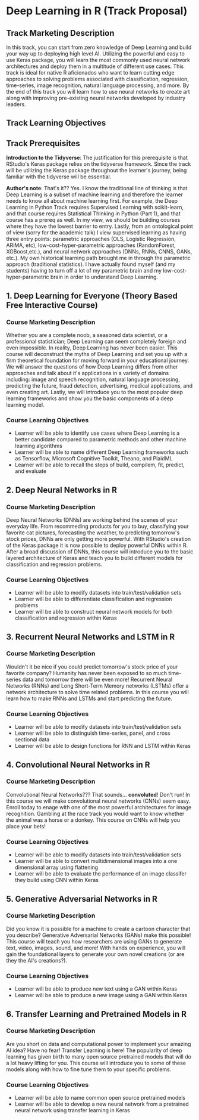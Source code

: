 # Deep Learning in R (Track Proposal)
## Track Marketing Description
In this track, you can start from zero knowledge of Deep Learning and build your way up to deploying high level AI.  Utilizing the powerful and easy to use Keras package, you will learn the most commonly used neural network architectures and deploy them in a multitude of different use cases.  This track is ideal for native R aficionados who want to learn cutting edge approaches to solving problems associated with classification, regression, time-series, image recognition, natural language processing, and more.  By the end of this track you will learn how to use neural networks to create art along with improving pre-existing neural networks developed by industry leaders.
## Track Learning Objectives
## Track Prerequisites
**Introduction to the Tidyverse**: The justification for this prerequisite is that RStudio's Keras package relies on the tidyverse framework.  Since the track will be utilizing the Keras package throughout the learner's journey, being familiar with the tidyverse will be essential.

**Author's note**:  That's it??  Yes.  I know the traditional line of thinking is that Deep Learning is a subset of machine learning and therefore the learner needs to know all about machine learning first.  For example, the Deep Learning in Python Track requires Supervised Learning with scikit-learn, and that course requires Statistical Thinking in Python (Part 1), and that course has a prereq as well.  In my view, we should be building courses where they have the lowest barrier to entry.  Lastly, from an ontological point of view (sorry for the academic talk) I view supervised learning as having three entry points: parametric approaches (OLS, Logistic Regression, ARiMA, etc), low-cost-hyper-parametric approaches (RandomForest, XGBoost,etc.), and neural network approaches (DNNs, RNNs, CNNS, GANs, etc.).  My own historical learning path brought me in through the parametric approach (traditional statistics).  I have actually found myself (and my students) having to turn off a lot of my parametric brain and my low-cost-hyper-parametric brain in order to understand Deep Learning.
## 1.	Deep Learning for Everyone (Theory Based Free Interactive Course)
### Course Marketing Description
Whether you are a complete noob, a seasoned data scientist, or a professional statistician; Deep Learning can seem completely foreign and even impossible.  In reality, Deep Learning has never been easier.  This course will deconstruct the myths of Deep Learning and set you up with a firm theoretical foundation for moving forward in your educational journey.  We will answer the questions of how Deep Learning differs from other approaches and talk about it's applications in a variety of domains including: image and speech recognition, natural language processing, predicting the future, fraud detection, advertising, medical applications, and even creating art.  Lastly, we will introduce you to the most popular deep learning frameworks and show you the basic components of a deep learning model.  
### Course Learning Objectives
* Learner will be able to identify use cases where Deep Learning is a better candidate compared to parametric methods and other machine learning algorithms
* Learner will be able to name different Deep Learning frameworks such as Tensorflow,  Microsoft Cognitive Toolkit, Theano, and PlaidML
* Learner will be able to recall the steps of build, compilem, fit, predict, and evaluate
## 2.	Deep Neural Networks in R
### Course Marketing Description
Deep Neural Networks (DNNs) are working behind the scenes of your everyday life.  From recommeding products for you to buy, classifying your favorite cat pictures, forecasting the weather, to predicting tomorrow's stock prices, DNNs are only getting more powerful.  With RStudio's creation of the Keras package it is now possible to deploy powerful DNNs within R.  After a broad discussion of DNNs, this course will introduce you to the basic layered architecture of Keras and teach you to build different models for classification and regression problems.
### Course Learning Objectives
*  Learner will be able to modify datasets into train/test/validation sets
*  Learner will be able to differentiate classification and regression problems
*  Learner will be able to construct neural network models for both classification and regression within Keras
## 3.	Recurrent Neural Networks and LSTM in R
### Course Marketing Description
Wouldn't it be nice if you could predict tomorrow's stock price of your favorite company?  Humanity has never been exposed to so much time-series data and tomorrow there will be even more!  Recurrent Neural Networks (RNNs) and Long Short-Term Memory networks (LSTMs) offer a network architecture to solve time related problems.  In this course you will learn how to make RNNs and LSTMs and start predicting the future.
### Course Learning Objectives
*  Learner will be able to modify datasets into train/test/validation sets
*  Learner will be able to distinguish time-series, panel, and cross sectional data
*  Learner will be able to design functions for RNN and LSTM within Keras
## 4.	Convolutional Neural Networks in R
### Course Marketing Description
Convolutional Neural Networks???  That sounds... **convoluted**!  Don't run!  In this course we will make convolutional neural networks (CNNs) seem easy.  Enroll today to enage with one of the most powerful architectures for image recognition.  Gambling at the race track you would want to know whether the animal was a horse or a donkey.  This course on CNNs will help you place your bets!
### Course Learning Objectives
*  Learner will be able to modify datasets into train/test/validation sets
*  Learner will be able to convert multidimensional images into a one dimensional array using flattening
*  Learner will be able to evaluate the performance of an image classifer they build using CNN within Keras
## 5.	Generative Adversarial Networks in R
### Course Marketing Description
Did you know it is possible for a machine to create a cartoon character that you describe?  Generative Adversarial Networks (GANs) make this possible!  This course will teach you how researchers are using GANs to generate text, video, images, sound, and more! With hands on experience, you will gain the foundational layers to generate your own novel creations (or are they the AI's creations?). 
### Course Learning Objectives
*  Learner will be able to produce new text using a GAN within Keras
*  Learner will be able to produce a new image using a GAN within Keras
## 6.	Transfer Learning and Pretrained Models in R
### Course Marketing Description
Are you short on data and computational power to implement your amazing AI idea?  Have no fear!  Transfer Learning is here! The popularity of deep learning has given birth to many open source pretrained models that will do a lot heavy lifting for you.  This course will introduce you to some of these models along with how to fine tune them to your specific problems.
### Course Learning Objectives
*  Learner will be able to name common open source pretrained models
*  Learner will be able to develop a new neural network from a pretrained neural network using transfer learning in Keras

